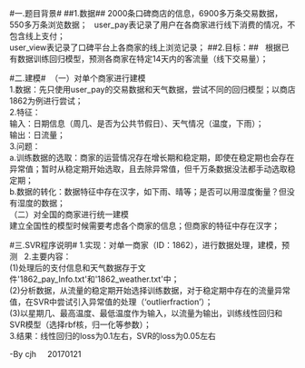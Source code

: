 #一.题目背景#
##1.数据##
2000条口碑商店的信息，6900多万条交易数据，550多万条浏览数据；  
user_pay表记录了用户在各商家进行线下消费的情况，不包含线上支付；  
user_view表记录了口碑平台上各商家的线上浏览记录； 
##2.目标：##   
根据已有数据训练回归模型，预测各商家在特定14天内的客流量（线下交易量）；  

#二.建模# 
（一）对单个商家进行建模  
1.数据：先只使用user_pay的交易数据和天气数据，尝试不同的回归模型；以商店1862为例进行尝试；  
2.特征：  
输入：日期信息（周几、是否为公共节假日）、天气情况（温度，下雨）；  
输出：日流量；  
3.问题：  
a.训练数据的选取：商家的运营情况存在增长期和稳定期，即使在稳定期也会存在异常值；暂时从稳定期开始选取，且去除异常值，但千万条数据没法都手动选取稳定期；  
b.数据的转化：数据特征中存在汉字，如下雨、晴等；是否可以用湿度衡量？但没有湿度的数据；  
（二）对全国的商家进行统一建模  
建立全国性的模型时候需要考虑各个商家的信息；但商家的特征中存在汉字；  

#三.SVR程序说明#
1.实现：对单一商家（ID：1862），进行数据处理，建模，预测  
2.主要内容：  
(1)处理后的支付信息和天气数据存于文件'1862_pay_Info.txt'和'1862_weather.txt'中；  
(2)分析数据，从流量的稳定期开始选择训练数据，对于稳定期中存在的流量异常值，在SVR中尝试引入异常值的处理（‘outlierfraction’）；  
(3)以星期几、最高温度、最低温度作为输入，以流量为输出，训练线性回归和SVR模型（选择rbf核，归一化等参数）；  
3.结果：线性回归的loss为0.1左右，SVR的loss为0.05左右  

-By cjh    
20170121
